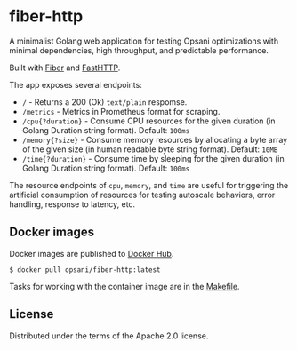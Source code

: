 # fiber-http

A minimalist Golang web application for testing Opsani
optimizations with minimal dependencies, high throughput,
and predictable performance.

Built with [Fiber](https://docs.gofiber.io/) and [FastHTTP](https://github.com/valyala/fasthttp).

The app exposes several endpoints:

* `/` - Returns a 200 (Ok) `text/plain` respomse.
* `/metrics` - Metrics in Prometheus format for scraping.
* `/cpu{?duration}` - Consume CPU resources for the given duration (in Golang Duration string format). Default: `100ms`
* `/memory{?size}` - Consume memory resources by allocating a byte array of the given size (in human readable byte string format). Default: `10MB`
* `/time{?duration}` - Consume time by sleeping for the given duration (in Golang Duration string format). Default: `100ms`

The resource endpoints of `cpu`, `memory`, and `time` are useful for triggering the artificial consumption
of resources for testing autoscale behaviors, error handling, response to latency, etc.

## Docker images

Docker images are published to [Docker Hub](https://hub.docker.com/r/opsani/fiber-http).

```console
$ docker pull opsani/fiber-http:latest
```

Tasks for working with the container image are in the
[Makefile](Makefile).

## License

Distributed under the terms of the Apache 2.0 license.
